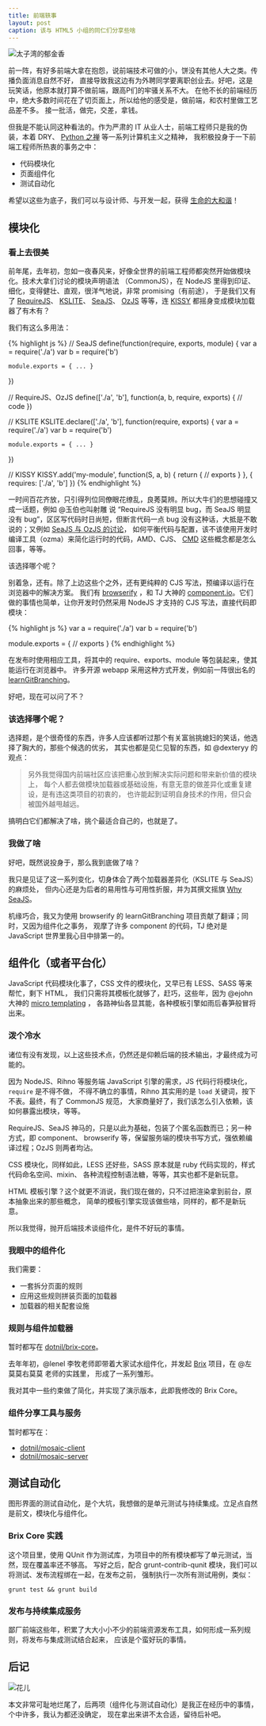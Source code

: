 ```yaml
---
title: 前端轶事
layout: post
caption: 该与 HTML5 小组的同仁们分享些啥
---
```


![太子湾的郁金香](http://pic.yupoo.com/yicai-cyj_v/CMYdgUtU/sRCBN.jpg)

前一阵，有好多前端大拿在抱怨，说前端技术可做的小，饼没有其他人大之类。传播负面消息自然不好，
直接导致我这边有为外聘同学要离职创业去。好吧，这是玩笑话，他原本就打算不做前端，跟高P们的牢骚关系不大。
在他不长的前端经历中，绝大多数时间花在了切页面上，所以给他的感受是，做前端，和农村里做工艺品差不多。
接一批活，做完，交差，拿钱。

但我是不能认同这种看法的。作为严肃的 IT 从业人士，前端工程师只是我的伪装，本着 DRY、
[Python 之禅](http://www.python.org/dev/peps/pep-0020/) 等一系列计算机主义之精神，
我积极投身于一下前端工程师所热衷的事务之中：

- 代码模块化
- 页面组件化
- 测试自动化

希望以这些为底子，我们可以与设计师、与开发一起，获得
[生命的大和谐](http://tieba.baidu.com/p/1787925405)！

## 模块化

### 看上去很美

前年尾，去年初，忽如一夜春风来，好像全世界的前端工程师都突然开始做模块化。技术大拿们讨论的模块声明语法
（CommonJS），在 NodeJS 里得到印证、细化，变得健壮、直观，很洋气地说，非常 promising（有前途），
于是我们又有了 [RequireJS](http://cyj.me/why-seajs/requirejs/#why-amd)、
[KSLITE](https://github.com/etaoux/kslite#readme)、
[SeaJS](https://github.com/seajs/seajs/issues/242)、
[OzJS](http://ozjs.org/cn/) 等等，连
[KISSY](http://docs.kissyui.com/docs/html/api/seed/loader/)
都摇身变成模块加载器了有木有？

我们有这么多用法：

{% highlight js %}
// SeaJS
define(function(require, exports, module) {
    var a = require('./a')
    var b = require('b')

    module.exports = { ... }
})

// RequireJS、OzJS
define(['./a', 'b'], function(a, b, require, exports) {
    // code
})

// KSLITE
KSLITE.declare(['./a', 'b'], function(require, exports) {
    var a = require('./a')
    var b = require('b')

    module.exports = { ... }
})

// KISSY
KISSY.add('my-module', function(S, a, b) {
    return {
        // exports
    }
}, {
    requires: ['./a', 'b']
})
{% endhighlight %}

一时间百花齐放，只引得列位同僚眼花缭乱，良莠莫辨。所以大牛们的思想碰撞又成一话题，例如 @玉伯也叫射雕
说 “RequireJS 没有明显 bug，而 SeaJS 明显没有 bug”，区区写代码时日尚短，但断言代码一点 bug
没有这种话，大抵是不敢说的；又例如
[SeaJS 与 OzJS 的讨论](https://github.com/dexteryy/OzJS/issues/10)，
如何平衡代码与配置，该不该使用开发时编译工具（ozma）来简化运行时的代码，AMD、CJS、
[CMD](https://github.com/seajs/seajs/issues/242)
这些概念都是怎么回事，等等。

该选择哪个呢？

别着急，还有。除了上边这些个之外，还有更纯粹的 CJS 写法，预编译以运行在浏览器中的解决方案。
我们有 [browserify](https://github.com/substack/node-browserify#readme) ，和 TJ
大神的 [component.io](http://component.io/)。它们做的事情也简单，让你开发时仍然采用
NodeJS 才支持的 CJS 写法，直接代码即模块：

{% highlight js %}
var a = require('./a')
var b = require('b')

module.exports = {
    // exports
}
{% endhighlight %}

在发布时使用相应工具，将其中的 require、exports、module 等包装起来，使其能运行在浏览器中。
许多开源 webapp 采用这种方式开发，例如前一阵很出名的
[learnGitBranching](http://pcottle.github.io/learnGitBranching/?locale=zh_CN)。

好吧，现在可以问了不？

### 该选择哪个呢？

选择题，是个很奇怪的东西，许多人应该都听过那个有关富翁挑媳妇的笑话，他选择了胸大的，那些个候选的优劣，
其实也都是见仁见智的东西，如 @dexteryy 的观点：

> 另外我觉得国内前端社区应该把重心放到解决实际问题和带来新价值的模块上，
> 每个人都去做模块加载器或基础设施，有意无意的做差异化或重复建设，是有违这类项目的初衷的，
> 也许能起到证明自身技术的作用，但只会被国外越甩越远。

搞明白它们都解决了啥，挑个最适合自己的，也就是了。

### 我做了啥

好吧，既然说投身于，那么我到底做了啥？

我只是见证了这一系列变化，切身体会了两个加载器差异化（KSLITE 与 SeaJS）的麻烦处，
但内心还是为后者的易用性与可用性折服，并为其撰文摇旗 [Why SeaJS](http://cyj.me/why-seajs/zh)。

机缘巧合，我又为使用 browserify 的 learnGitBranching 项目贡献了翻译；同时，又因为组件化之事务，
观摩了许多 component 的代码，TJ 绝对是 JavaScript 世界里我心目中排第一的。

## 组件化（或者平台化）

JavaScript 代码模块化事了，CSS 文件的模块化，又早已有 LESS、SASS 等来帮忙，剩下 HTML，
我们只需将其模板化就够了，赶巧，这些年，因为 @ejohn 大神的
[micro templating](http://ejohn.org/blog/javascript-micro-templating/) ，
各路神仙各显其能，各种模板引擎如雨后春笋般冒将出来。

### 泼个冷水

诸位有没有发现，以上这些技术点，仍然还是仰赖后端的技术输出，才最终成为可能的。

因为 NodeJS、Rihno 等服务端 JavaScript 引擎的需求，JS 代码行将模块化，`require` 是不得不做，
不得不确立的事情，Rihno 其实用的是 `load` 关键词，按下不表。最终，有了 CommonJS 规范，
大家商量好了，我们该怎么引入依赖，该如何暴露出模块，等等。

RequireJS、SeaJS 神马的，只是以此为基础，包装了个匿名函数而已；另一种方式，即 component、
browserify 等，保留服务端的模块书写方式，强依赖编译过程；OzJS 则两者均沾。

CSS 模块化，同样如此，LESS 还好些，SASS 原本就是 ruby 代码实现的，样式代码命名空间、mixin、
各种流程控制语法糖，等等，其实也都不是新玩意。

HTML 模板引擎？这个就更不消说，我们现在做的，只不过把渲染拿到前台，原本抽象出来的那些概念，
简单的模板引擎实现该做些啥，同样的，都不是新玩意。

所以我觉得，抛开后端技术谈组件化，是件不好玩的事情。

### 我眼中的组件化

我们需要：

- 一套拆分页面的规则
- 应用这些规则拼装页面的加载器
- 加载器的相关配套设施

### 规则与组件加载器

暂时都写在 [dotnil/brix-core](http://github.com/dotnil/brix-core)。

去年年初，@lenel 李牧老师即带着大家试水组件化，并发起
[Brix](http://etaoux.github.com/brix) 项目，在 @左莫莫右莫莫 老师的实践里，
形成了一系列雏形。

我对其中一些约束做了简化，并实现了演示版本，此即我修改的 Brix Core。

### 组件分享工具与服务

暂时都写在：

- [dotnil/mosaic-client](https://github.com/dotnil/mosaic-client)
- [dotnil/mosaic-server](https://github.com/dotnil/mosaic-server)

## 测试自动化

图形界面的测试自动化，是个大坑，我想做的是单元测试与持续集成。立足点自然是前文，模块化与组件化。

### Brix Core 实践

这个项目里，使用 QUnit 作为测试库，为项目中的所有模块都写了单元测试，当然，现在覆盖率还不够高。
写好之后，配合 grunt-contrib-qunit 模块，我们可以将测试、发布流程绑在一起，在发布之前，
强制执行一次所有测试用例，类似：

    grunt test && grunt build

### 发布与持续集成服务

鄙厂前端这些年，积累了大大小小不少的前端资源发布工具，如何形成一系列规则，将发布与集成测试结合起来，
应该是个蛮好玩的事情。

## 后记

![花儿](http://pic.yupoo.com/yicai-cyj_v/CMYi0RFW/gkflG.jpg)

本文非常可耻地烂尾了，后两项（组件化与测试自动化）是我正在经历中的事情，个中许多，我认为都还没确定，
现在拿出来讲不太合适，留待后补吧。
